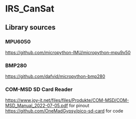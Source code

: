 # IRS_CanSat

## Library sources

### MPU6050
https://github.com/micropython-IMU/micropython-mpu9x50

### BMP280
https://github.com/dafvid/micropython-bmp280

### COM-MSD SD Card Reader
https://www.joy-it.net/files/files/Produkte/COM-MSD/COM-MSD_Manual_2022-07-05.pdf for pinout
https://github.com/OneMadGypsy/pico-sd-card for code
